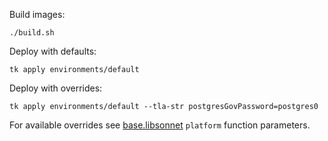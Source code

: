 Build images:

```shell
./build.sh
```

Deploy with defaults:

```shell
tk apply environments/default
```

Deploy with overrides:

```shell
tk apply environments/default --tla-str postgresGovPassword=postgres0
```

For available overrides see [base.libsonnet](lib/base.libsonnet) `platform` function parameters.
